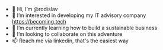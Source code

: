 - 👋 Hi, I’m @rodislav
- 👀 I’m interested in developing my IT advisory company https://becoming.tech
- 🌱 I’m currently learning how to build a sustainable business
- 💞️ I’m looking to collaborate on this adventure
- 📫 Reach me via linkedin, that's the easiest way

<!---
rodislav/rodislav is a ✨ special ✨ repository because its `README.md` (this file) appears on your GitHub profile.
You can click the Preview link to take a look at your changes.
--->

